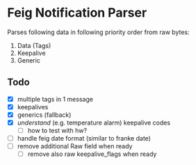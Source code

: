 # Feig Notification Parser

Parses following data in following priority order from raw bytes:

1. Data (Tags)
1. Keepalive
1. Generic

## Todo

- [x] multiple tags in 1 message
- [x] keepalives
- [x] generics (fallback)
- [x] _understand_ (e.g. temperature alarm) keepalive codes
  - [ ] how to test with hw?
- [ ] handle feig date format (similar to franke date)
- [ ] remove additional Raw field when ready
  - [ ] remove also raw keepalive_flags when ready
